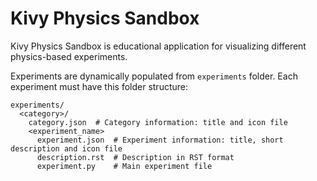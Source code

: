 Kivy Physics Sandbox
====================

Kivy Physics Sandbox is educational application for visualizing different physics-based experiments.

Experiments are dynamically populated from `experiments` folder. Each experiment must have this folder structure:

    experiments/
      <category>/
        category.json  # Category information: title and icon file
        <experiment_name>
          experiment.json  # Experiment information: title, short description and icon file
          description.rst  # Description in RST format
          experiment.py    # Main experiment file
      
